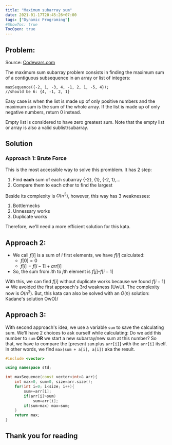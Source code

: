 ```yaml
---
title: "Maximum subarray sum"
date: 2021-01-17T20:45:26+07:00
tags: ["Dynamic Programing"]
#ShowToc: true
TocOpen: true
---
```


## Problem:
Source: [Codewars.com](https://www.codewars.com/kata/54521e9ec8e60bc4de000d6c)

The maximum sum subarray problem consists in finding the maximum sum of a contiguous subsequence in an array or list of integers:
```
maxSequence({-2, 1, -3, 4, -1, 2, 1, -5, 4});
//should be 6: {4, -1, 2, 1}
```
Easy case is when the list is made up of only positive numbers and the maximum sum is the sum of the whole array. If the list is made up of only negative numbers, return 0 instead.

Empty list is considered to have zero greatest sum. Note that the empty list or array is also a valid sublist/subarray.
## Solution
### Approach 1: Brute Force
This is the most accessible way to  solve this promblem. It has 2 step:
1. Find **each** sum of each subarray {-2}, {1}, {-2, 1},...
2. Compare them to each other to find the largest

Beside its complexity is $O(n^3)$, however, this way has 3 weaknesses:
1. Bottlernecks
2. Unnessary works
3. Duplicate works

Therefore, we'll need a more efficient solution for this kata.
## Approach 2:
- We call $f[i]$ is a sum of $i$ first elements, we have $f[i]$ calculated:
    - $f[0] = 0$
    - $f[i] = f[i-1] + arr[i]$
- So, the sum from $i$th to $j$th element is $f[j] – f[i-1]$

With this, we can find $f[i]$ without duplicate works because we found $f[i-1]$ => We avoided the first approach's 3rd weakness (UwU). The complexity now is $O(n^2)$. But, this kata can also be solved with an $O(n)$ solution: Kadane's solution OwO)/
## Approach 3:
With second approach's idea, we use a variable `sum` to save the calculating sum. We'll have 2 choices to ask ourself while calculating: Do we add this number to `sum` **OR** we start a new subarray/new sum at this number? So that, we have to compare the [present `sum` plus `arr[i]`] with the `arr[i]` itself. In other words, we find `max(sum + a[i], a[i])` aka the result.
```cpp
#include <vector>

using namespace std;

int maxSequence(const vector<int>& arr){
    int max=0, sum=0, size=arr.size();
    for(int i=0; i<size; i++){
        sum+=arr[i];
        if(arr[i]>sum)
            sum=arr[i];
        if(sum>max) max=sum;
    }
    return max;
}
```
## Thank you for reading